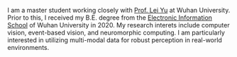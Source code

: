 <span class='anchor' id='about-me'></span>
I am a master student working closely with [Prof. Lei Yu](https://dvs-whu.cn/) at Wuhan University. Prior to this, I received my B.E. degree from the [Electronic Information School](http://eis.whu.edu.cn/index.shtml) of Wuhan University in 2020. My research interets include computer vision, event-based vision, and neuromorphic computing. I am particularly interested in utilizing multi-modal data for robust perception in real-world environments.